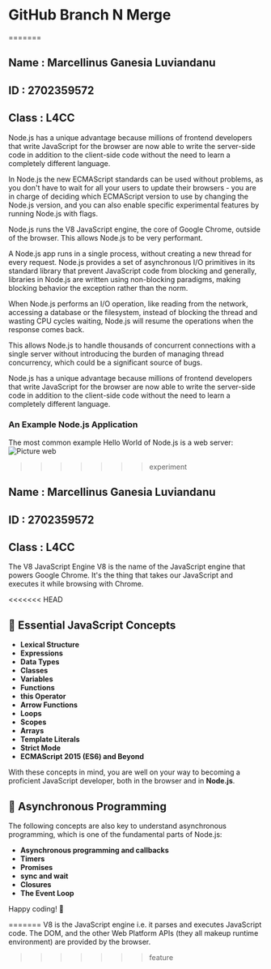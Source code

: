 # GitHub Branch N Merge

=======
## Name     : Marcellinus Ganesia Luviandanu
## ID       : 2702359572
## Class    : L4CC


Node.js has a unique advantage because millions of frontend developers that write JavaScript for the browser are now able to write the server-side code in addition to the client-side code without the need to learn a completely different language.

In Node.js the new ECMAScript standards can be used without problems, as you don't have to wait for all your users to update their browsers - you are in charge of deciding which ECMAScript version to use by changing the Node.js version, and you can also enable specific experimental features by running Node.js with flags.

Node.js runs the V8 JavaScript engine, the core of Google Chrome, outside of the browser. This allows Node.js to be very performant.

A Node.js app runs in a single process, without creating a new thread for every request. Node.js provides a set of asynchronous I/O primitives in its standard library that prevent JavaScript code from blocking and generally, libraries in Node.js are written using non-blocking paradigms, making blocking behavior the exception rather than the norm.

When Node.js performs an I/O operation, like reading from the network, accessing a database or the filesystem, instead of blocking the thread and wasting CPU cycles waiting, Node.js will resume the operations when the response comes back.

This allows Node.js to handle thousands of concurrent connections with a single server without introducing the burden of managing thread concurrency, which could be a significant source of bugs.

Node.js has a unique advantage because millions of frontend developers that write JavaScript for the browser are now able to write the server-side code in addition to the client-side code without the need to learn a completely different language.
### An Example Node.js Application
The most common example Hello World of Node.js is a web server:
![Picture web](https://i.sstatic.net/3MdbZ.png)
>>>>>>> experiment

## Name     : Marcellinus Ganesia Luviandanu
## ID       : 2702359572
## Class    : L4CC


The V8 JavaScript Engine
V8 is the name of the JavaScript engine that powers Google Chrome. It's the thing that takes our JavaScript and executes it while browsing with Chrome.

<<<<<<< HEAD
## 📌 Essential JavaScript Concepts
- **Lexical Structure**
- **Expressions**
- **Data Types**
- **Classes**
- **Variables**
- **Functions**
- **this Operator**
- **Arrow Functions**
- **Loops**
- **Scopes**
- **Arrays**
- **Template Literals**
- **Strict Mode**
- **ECMAScript 2015 (ES6) and Beyond**

With these concepts in mind, you are well on your way to becoming a proficient JavaScript developer, both in the browser and in **Node.js**.

## 📌 Asynchronous Programming
The following concepts are also key to understand asynchronous programming, which is one of the fundamental parts of Node.js:

- **Asynchronous programming and callbacks**
- **Timers**
- **Promises**
- **sync and wait**
- **Closures**
- **The Event Loop**

Happy coding! 🚀

=======
V8 is the JavaScript engine i.e. it parses and executes JavaScript code. The DOM, and the other Web Platform APIs (they all makeup runtime environment) are provided by the browser.
>>>>>>> feature

